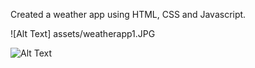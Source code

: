 Created a weather app using HTML, CSS and Javascript.

![Alt Text] assets/weatherapp1.JPG

![Alt Text](assets/weatherapp2)
